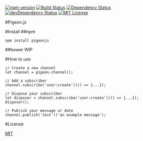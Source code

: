 [![npm version](https://badge.fury.io/js/pigeonjs.svg)](https://badge.fury.io/js/pigeonjs)
[![Build Status](https://travis-ci.org/w3tecch/pigeon.js.svg?branch=master)](https://travis-ci.org/w3tecch/pigeon.js)
[![Dependency Status](https://david-dm.org/w3tecch/pigeon.js.svg)](https://david-dm.org/w3tecch/pigeon.js)
[![devDependency Status](https://david-dm.org/w3tecch/pigeon.js/dev-status.svg)](https://david-dm.org/w3tecch/pigeon.js#info=devDependencies)
[![MIT License](http://img.shields.io/badge/license-MIT-blue.svg?style=flat)](LICENSE)

#Pigeon.js

#Install
##npm
```
npm install pigeonjs
```

##bower
WIP

#How to use
```
// Create a new channel
let channel = pigeon.channel();

// Add a subscriber
channel.subscribe('user:create')(() => {...});

// Dispose your subscriber
let disposer = channel.subscribe('user:create')(() => {...});
disposer();

// Publish your message or date
channel.publish('test')('an example message');
```

#License

[MIT](/LICENSE)
